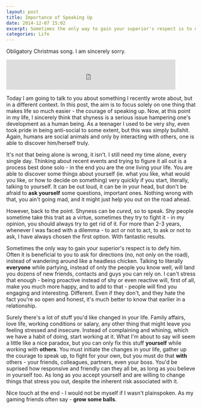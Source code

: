 ```yaml
---
layout: post
title: Importance of Speaking Up
date: 2014-12-07 15:02
excerpt: Sometimes the only way to gain your superior's respect is to defy him. Often it is beneficial to you to ask for directions (no, not only on the road), instead of wandering around like a headless chicken. Talking to literally everyone while partying, instead of only the people you know well, will land you dozens of new friends, contacts and guys you can rely on. I can't stress that enough - being proactive instead of shy or even reactive will, first of all, make you much more happy, and to add to that - people will find you engaging and interesting. Different.
categories: Life
---
```


Obligatory Christmas song. I am sincerely sorry.

<iframe src="https://embed.spotify.com/?uri=spotify:track:0bYg9bo50gSsH3LtXe2SQn" width="450" height="80" frameborder="0" allowtransparency="true"></iframe>

Today I am going to talk to you about something I recently wrote about, but in a different context. In this post, the aim is to focus solely on one thing that makes life so much easier - the courage of speaking up. Now, at this point in my life, I sincerely think that shyness is a serious issue hampering one's development as a human being. As a teenager I used to be very shy, even took pride in being anti-social to some extent, but this was simply bullshit. Again, humans are social animals and only by interacting with others, one is able to discover him/herself truly.

It's not that being alone is wrong, it isn't. I still need my time alone, every single day. Thinking about recent events and trying to figure it all out is a process best done solo - in the end you are the one living your life. You are able to discover some things about yourself (ie. what you like, what would you like, or how to decide on something) very quickly if you start, literally, talking to yourself. It can be out loud, it can be in your head, but don't be afraid to **ask yourself** some questions, important ones. Nothing wrong with that, you ain't going mad, and it might just help you out on the road ahead.

However, back to the point. Shyness can be *cured*, so to speak. Shy people sometime take this trait as a virtue, sometimes they try to fight it - in my opinion, you should always try to get rid of it. For more than 2-3 years, whenever I was faced with a dilemma - to act or not to act, to ask or not to ask, I have always chosen the first option. With fantastic results.

Sometimes the only way to gain your superior's respect is to defy him. Often it is beneficial to you to ask for directions (no, not only on the road), instead of wandering around like a headless chicken. Talking to literally **everyone** while partying, instead of only the people you know well, will land you dozens of new friends, contacts and guys you can rely on. I can't stress that enough - being proactive instead of shy or even reactive will, first of all, make you much more happy, and to add to that - people will find you engaging and interesting. Different. Even if they don't, and they hate the fact you're so open and honest, it's much better to know that earlier in a relationship.

Surely there's a lot of stuff you'd like changed in your life. Family affairs, love life, working conditions or salary, any other thing that might leave you feeling stressed and insecure. Instead of complaining and whining, which we have a habit of doing, start working at it. What I'm about to say will seem a little like a nice paradox, but you can only fix this stuff **yourself** while working with **others**. You must initiate the changes in your life, gather up the courage to speak up, to fight for your own, but you must do that **with** others - your friends, colleagues, partners, even your boss. You'd be suprised how responsive and friendly can they all be, as long as you believe in yourself too. As long as you accept yourself and are willing to change things that stress you out, despite the inherent risk associated with it.

Nice touch at the end - I would not be myself if I wasn't plainspoken. As my gaming friends often say - **grow some balls**.

